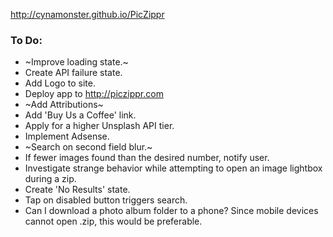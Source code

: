 http://cynamonster.github.io/PicZippr

### To Do:
- ~Improve loading state.~
- Create API failure state.
- Add Logo to site.
- Deploy app to http://piczippr.com
- ~Add Attributions~ 
- Add 'Buy Us a Coffee' link.
- Apply for a higher Unsplash API tier.
- Implement Adsense.
- ~Search on second field blur.~
- If fewer images found than the desired number, notify user.
- Investigate strange behavior while attempting to open an image lightbox during a zip.
- Create 'No Results' state.
- Tap on disabled button triggers search.
- Can I download a photo album folder to a phone? Since mobile devices cannot open .zip, this would be preferable.
